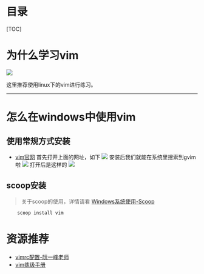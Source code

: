 # 目录
[TOC]
# 为什么学习vim
![](https://static.meowrain.cn/i/2023/03/31/yvole7-3.webp)

这里推荐使用linux下的vim进行练习。

---

# 怎么在windows中使用vim
## 使用常规方式安装
- [vim官网](https://www.vim.org/download.php)
首先打开上面的网址，如下
![](https://static.meowrain.cn/i/2023/03/31/yy40hm-3.webp)
安装后我们就能在系统里搜索到gvim啦
![](https://static.meowrain.cn/i/2023/03/31/yycdfg-3.webp)
打开后是这样的
![](https://static.meowrain.cn/i/2023/03/31/yyprph-3.webp)

## scoop安装
> 关于scoop的使用，详情请看 [Windows系统使用-Scoop](/System-learn/Windows-learn.md#scoop)
```powershell
    scoop install vim
```

# 资源推荐
- [vimrc配置-阮一峰老师](https://www.ruanyifeng.com/blog/2018/09/vimrc.html)
- [vim练级手册](https://www.bookstack.cn/read/wxnacy/docs-key-position.md)